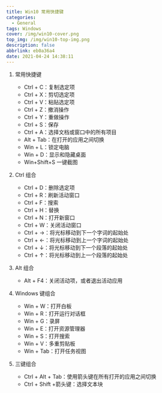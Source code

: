 ```yaml
---
title: Win10 常用快捷键
categories:
  - General
tags: Windows
cover: /img/win10-cover.png
top_img: /img/win10-top-img.png
description: false
abbrlink: eb0a36a4
date: 2021-04-24 14:38:11
---
```


1. ​常用快捷键
   - Ctrl + C：复制选定项
   - Ctrl + X：剪切选定项
   - Ctrl + V：粘贴选定项
   - Ctrl + Z：撤消操作
   - Ctrl + Y：重做操作
   - Ctrl + S：保存
   - Ctrl + A：选择文档或窗口中的所有项目
   - Alt + Tab：在打开的应用之间切换
   - Win + L：锁定电脑
   - Win + D：显示和隐藏桌面
   - Win+Shift+S  一键截图

2. Ctrl 组合
   - Ctrl + D：删除选定项
   - Ctrl + R：刷新活动窗口
   - Ctrl + F：搜索
   - Ctrl + H：替换
   - Ctrl + N：打开新窗口
   - Ctrl + W：关闭活动窗口
   - Ctrl + →：将光标移动到下一个字词的起始处
   - Ctrl + ←：将光标移动到上一个字词的起始处
   - Ctrl + ↓：将光标移动到下一个段落的起始处
   - Ctrl + ↑：将光标移动到上一个段落的起始处

3. Alt 组合
   - Alt + F4：关闭活动项，或者退出活动应用

4. Windows 键组合
   - Win + W：打开白板
   - Win + R：打开运行对话框
   - Win + G：录屏
   - Win + E：打开资源管理器
   - Win + S：打开搜索
   - Win + V：多重剪贴板
   - Win + Tab：打开任务视图

5. 三键组合
   - Ctrl + Alt + Tab：使用箭头键在所有打开的应用之间切换
   - Ctrl + Shift +箭头键：选择文本块






